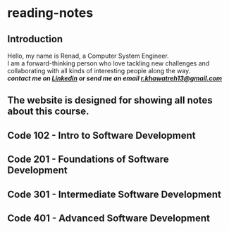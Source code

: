 # reading-notes

## Introduction
Hello, my name is Renad, a Computer System Engineer.  
I am a forward-thinking person who love tackling new challenges and collaborating with all kinds of interesting people along the way.  
***contact me on [Linkedin](https://www.linkedin.com/in/renadjkhawatreh/) or send me an email <r.khawatreh13@gmail.com>***

**The website is designed for showing all notes about this course.**  
---  

## Code 102 - Intro to Software Development
## Code 201 - Foundations of Software Development
## Code 301 - Intermediate Software Development
## Code 401 - Advanced Software Development
